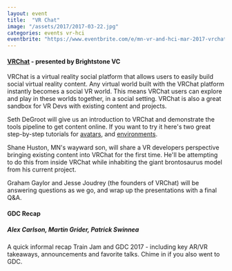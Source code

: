 ```yaml
---
layout: event
title:  "VR Chat"
image: "/assets/2017/2017-03-22.jpg"
categories: events vr-hci
eventbrite: "https://www.eventbrite.com/e/mn-vr-and-hci-mar-2017-vrchat-tickets-32885243649?aff=ebdsoporgprofile"
---
```



#### [VRChat](http://store.steampowered.com/app/438100/) - presented by Brightstone VC

VRChat is a virtual reality social platform that allows users to easily build social virtual reality content. Any virtual world built with the VRChat platform instantly becomes a social VR world. This means VRChat users can explore and play in these worlds together, in a social setting. VRChat is also a great sandbox for VR Devs with existing content and projects.

Seth DeGroot will give us an introduction to VRChat and demonstrate the tools pipeline to get content online. If you want to try it here's two great step-by-step tutorials for [avatars](https://youtu.be/SAVswPdB64Q), and [environments](https://youtu.be/Ebcoed-K4i0).

Shane Huston, MN's wayward son, will share a VR developers perspective bringing existing content into VRChat for the first time. He'll be attempting to do this from inside VRChat while inhabiting the giant brontosaurus model from his current project.

Graham Gaylor and Jesse Joudrey (the founders of VRChat) will be answering questions as we go, and wrap up the presentations with a final Q&A. 


#### GDC Recap
##### Alex Carlson, Martin Grider, Patrick Swinnea

A quick informal recap Train Jam and GDC 2017 - including key AR/VR takeaways, announcements and favorite talks. Chime in if you also went to GDC.


